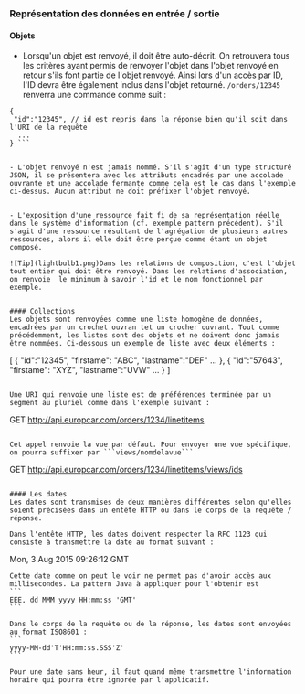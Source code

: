 ### Représentation des données en entrée / sortie


#### Objets

- Lorsqu'un objet est renvoyé, il doit être auto-décrit. On retrouvera tous les critères ayant permis 
de renvoyer l'objet dans l'objet renvoyé en retour s'ils font partie de l'objet renvoyé. Ainsi lors d'un accès par ID, l'ID devra être également inclus dans l'objet retourné. ``` /orders/12345 ``` renverra une commande comme suit :

``` 
{
 "id":"12345", // id est repris dans la réponse bien qu'il soit dans l'URI de la requête
  ...
} ```


- L'objet renvoyé n'est jamais nommé. S'il s'agit d'un type structuré JSON, il se présentera avec les attributs encadrés par une accolade ouvrante et une accolade fermante comme cela est le cas dans l'exemple ci-dessus. Aucun attribut ne doit préfixer l'objet renvoyé.


- L'exposition d'une ressource fait fi de sa représentation réelle dans le système d'information (cf. exemple pattern précédent). S'il s'agit d'une ressource résultant de l'agrégation de plusieurs autres ressources, alors il elle doit être perçue comme étant un objet composé.

![Tip](lightbulb1.png)Dans les relations de composition, c'est l'objet tout entier qui doit être renvoyé. Dans les relations d'association, on renvoie  le minimum à savoir l'id et le nom fonctionnel par exemple.


#### Collections
Les objets sont renvoyées comme une liste homogène de données, encadrées par un crochet ouvran tet un crocher ouvrant. Tout comme précédemment, les listes sont des objets et ne doivent donc jamais être nommées. Ci-dessous un exemple de liste avec deux éléments :
``` 
[
    {
        "id":"12345",
        "firstame": "ABC",
        "lastname":"DEF"
        ...
    },
    {
        "id":"57643",
        "firstame": "XYZ",
        "lastname":"UVW"
        ...
    }
]
```

Une URI qui renvoie une liste est de préférences terminée par un segment au pluriel comme dans l'exemple suivant :
```
GET http://api.europcar.com/orders/1234/linetitems
```

Cet appel renvoie la vue par défaut. Pour envoyer une vue spécifique, on pourra suffixer par ```views/nomdelavue```

````
GET http://api.europcar.com/orders/1234/linetitems/views/ids
```

#### Les dates
Les dates sont transmises de deux manières différentes selon qu'elles soient précisées dans un entête HTTP ou dans le corps de la requête / réponse.

Dans l'entête HTTP, les dates doivent respecter la RFC 1123 qui consiste à transmettre la date au format suivant :
````
Mon, 3 Aug 2015 09:26:12 GMT
````
Cette date comme on peut le voir ne permet pas d'avoir accès aux millisecondes. La pattern Java à appliquer pour l'obtenir est
```
EEE, dd MMM yyyy HH:mm:ss 'GMT'
```

Dans le corps de la requête ou de la réponse, les dates sont envoyées au format ISO8601 :
```
yyyy-MM-dd'T'HH:mm:ss.SSS'Z'
```

Pour une date sans heur, il faut quand même transmettre l'information horaire qui pourra être ignorée par l'applicatif.
